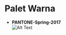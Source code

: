 # Palet Warna
- __PANTONE-Spring-2017__  
![Alt Text](https://raw.githubusercontent.com/winardiaris/blankon-uluwatu-kesenian/master/palet-warna/winardiaris/PANTONE-Spring-2017.png "Pantone Spring 2017")